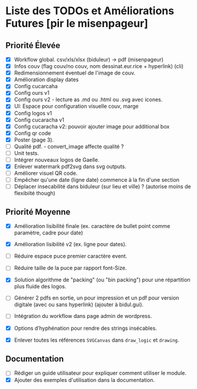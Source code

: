 # Liste des TODOs et Améliorations Futures [pir le misenpageur]

## Priorité Élevée
- [x] Workflow global. csv/xls/xlsx (biduleur) -> pdf (misenpageur)
- [x] Infos couv (flag couv/no couv, nom dessinat.eur.rice + hyperlink) (cli)
- [x] Redimensionnement éventuel de l'image de couv.
- [x] Amélioration display dates
- [x] Config cucarcaha
- [x] Config ours v1
- [x] Config ours v2 - lecture as .md ou .html ou .svg avec icones.
- [x] UI: Espace pour configuration visuelle couv, marge
- [x] Config logos v1
- [x] Config cucaracha v1
- [x] Config cucaracha v2: pouvoir ajouter image pour additional box
- [x] Config qr code
- [x] Poster (page 3).
- [ ] Qualité pdf. - convert_image affecte qualité ?
- [ ] Unit tests.
- [ ] Intégrer nouveaux logos de Gaelle.
- [x] Enlever watermark pdf2svg dans svg outputs.
- [ ] Améliorer visuel QR code.
- [ ] Empêcher qu'une date (ligne date) commence à la fin d'une section
- [ ] Déplacer insecabilité dans biduleur (sur lieu et ville) ? (autorise moins de flexibiité though)

## Priorité Moyenne
- [x] Amélioration lisibilité finale (ex. caractère de bullet point comme paramètre, cadre pour date)
- [x] Amélioration lisibilité v2 (ex. ligne pour dates).
- [ ] Réduire espace puce premier caractère event.
- [ ] Réduire taille de la puce par rapport font-Size.
- [x] Solution algorithme de "packing" (ou "bin packing") pour une répartition plus fluide des logos.
- [ ] Générer 2 pdfs en sortie, un pour impression et un pdf pour version digitale (avec ou sans hyperlink) (ajouter à bidul.gui).
- [ ] Intégration du workflow dans page admin de wordpress.
- [x] Options d’hyphénation pour rendre des strings insécables.
- [x] Enlever toutes les références `SVGCanvas` dans `draw_logic` et `drawing`.



## Documentation
- [ ] Rédiger un guide utilisateur pour expliquer comment utiliser le module.
- [x] Ajouter des exemples d'utilisation dans la documentation.